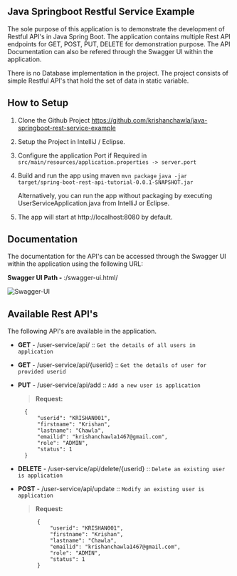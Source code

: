 ## Java Springboot Restful Service Example

The sole purpose of this application is to demonstrate the development of Restful API's in Java Spring Boot. The application contains multiple Rest API endpoints for GET, POST, PUT, DELETE for demonstration purpose. The API Documentation can also be refered through the Swagger UI within the application.

There is no Database implementation in the project. The project consists of simple Restful API's that hold the set of data in static variable.

## How to Setup
1. Clone the Github Project
https://github.com/krishanchawla/java-springboot-rest-service-example

2. Setup the Project in IntelliJ / Eclipse.

3. Configure the application Port if Required in
    `src/main/resources/application.properties -> server.port`

4. Build and run the app using maven
    `mvn package`
    `java -jar target/spring-boot-rest-api-tutorial-0.0.1-SNAPSHOT.jar`
    
    Alternatively, you can run the app without packaging by executing UserServiceApplication.java from IntelliJ or Eclipse.

5. The app will start at http://localhost:8080 by default.

## Documentation
The documentation for the API's can be accessed through the Swagger UI within the application using the following URL:

**Swagger UI Path -** <Application-IP>:<ApplicationPort>/swagger-ui.html/
  
![Swagger-UI](https://user-images.githubusercontent.com/28475979/104162626-fe769800-541a-11eb-8489-f96fbb4316de.JPG)


## Available Rest API's
The following API's are available in the application.

* **GET** - /user-service/api/ :: `Get the details of all users in application`

* **GET** - /user-service/api/{userid} :: `Get the details of user for provided userid`

* **PUT** - /user-service/api/add :: `Add a new user is application`
    > **Request:**
      
        {
            "userid": "KRISHAN001",
            "firstname": "Krishan",
            "lastname": "Chawla",
            "emailid": "krishanchawla1467@gmail.com",
            "role": "ADMIN",
            "status": 1
        }

* **DELETE** - /user-service/api/delete/{userid} :: `Delete an existing user is application`

* **POST** - /user-service/api/update :: `Modify an existing user is application`
    > **Request:**
          
            {
                "userid": "KRISHAN001",
                "firstname": "Krishan",
                "lastname": "Chawla",
                "emailid": "krishanchawla1467@gmail.com",
                "role": "ADMIN",
                "status": 1
            }
